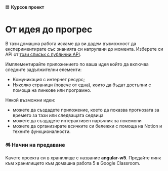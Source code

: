 🟦 **Курсов проект**
# От идея до прогрес

В тази домашна работа искаме да ви дадем възможност да експериментирате със знанията си натрупани до момента. Изберете си API от [този списък с публични API](https://github.com/public-apis/public-apis).

Имплементирайте приложението по ваша идея който да включва следните задължителни елементи:
- Комуникация с интернет ресурс;
- Няколко страници (повече от една), които да бъдат достъпни с помоща на линкове или програмно.

Някой възможни идеи:
- можете да създадете приложение, което да показва прогнозата за времето за тази или следващата седвица
- можете да създадете интерактивен наръчник за покемони
- можете да организирате всичките си бележки с помоща на Notion и техните функционалности.

### 🪅 Начин на предаване
Качете проекта си в хранилище с название **angular-w5**. Предайте линк към хранилището към домашна работа 5 в Google Classroom.
